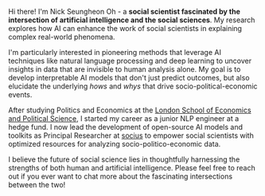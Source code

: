 Hi there! I'm Nick Seungheon Oh - a **social scientist fascinated by the intersection of artificial intelligence and the social sciences**. My research explores how AI can enhance the work of social scientists in explaining complex real-world phenomena. 

I'm particularly interested in pioneering methods that leverage AI techniques like natural language processing and deep learning to uncover insights in data that are invisible to human analysis alone. My goal is to develop interpretable AI models that don't just predict outcomes, but also elucidate the underlying *hows* and *whys* that drive socio-political-economic events. 

After studying Politics and Economics at the [London School of Economics and Political Science](https://www.lse.ac.uk/), I started my career as a junior NLP engineer at a hedge fund. I now lead the development of open-source AI models and toolkits as Principal Researcher at [socius](https://www.socius.org/) to empower social scientists with optimized resources for analyzing socio-politico-economic data.

I believe the future of social science lies in thoughtfully harnessing the strengths of both human and artificial intelligence. Please feel free to reach out if you ever want to chat more about the fascinating intersections between the two!
